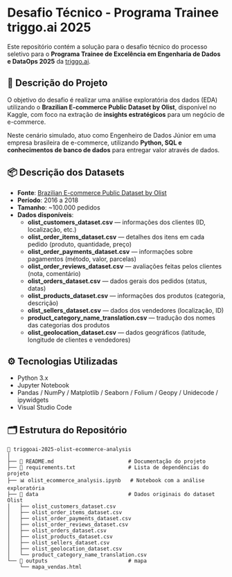 # Desafio Técnico - Programa Trainee triggo.ai 2025

Este repositório contém a solução para o desafio técnico do processo seletivo para o **Programa Trainee de Excelência em Engenharia de Dados e DataOps 2025** da [triggo.ai](https://triggo.ai).

## 🧠 Descrição do Projeto

O objetivo do desafio é realizar uma análise exploratória dos dados (EDA) utilizando o **Brazilian E-commerce Public Dataset by Olist**, disponível no Kaggle, com foco na extração de **insights estratégicos** para um negócio de e-commerce.

Neste cenário simulado, atuo como Engenheiro de Dados Júnior em uma empresa brasileira de e-commerce, utilizando **Python, SQL e conhecimentos de banco de dados** para entregar valor através de dados.

## 📦 Descrição dos Datasets

- **Fonte**: [Brazilian E-commerce Public Dataset by Olist](https://www.kaggle.com/datasets/olistbr/brazilian-ecommerce)  
- **Período**: 2016 a 2018  
- **Tamanho**: ~100.000 pedidos  
- **Dados disponíveis**:  
  - **olist_customers_dataset.csv** — informações dos clientes (ID, localização, etc.)  
  - **olist_order_items_dataset.csv** — detalhes dos itens em cada pedido (produto, quantidade, preço)  
  - **olist_order_payments_dataset.csv** — informações sobre pagamentos (método, valor, parcelas)  
  - **olist_order_reviews_dataset.csv** — avaliações feitas pelos clientes (nota, comentário)  
  - **olist_orders_dataset.csv** — dados gerais dos pedidos (status, datas)  
  - **olist_products_dataset.csv** — informações dos produtos (categoria, descrição)  
  - **olist_sellers_dataset.csv** — dados dos vendedores (localização, ID)  
  - **product_category_name_translation.csv** — tradução dos nomes das categorias dos produtos  
  - **olist_geolocation_dataset.csv** — dados geográficos (latitude, longitude de clientes e vendedores)  

## ⚙️ Tecnologias Utilizadas

- Python 3.x  
- Jupyter Notebook  
- Pandas / NumPy / Matplotlib / Seaborn / Folium / Geopy / Unidecode / ipywidgets  
- Visual Studio Code  

## 🗂 Estrutura do Repositório

```text
📁 triggoai-2025-olist-ecommerce-analysis
│
├── 📄 README.md                        # Documentação do projeto
├── 📄 requirements.txt                 # Lista de dependências do projeto
├── 📊 olist_ecommerce_analysis.ipynb   # Notebook com a análise exploratória
├── 📁 data                             # Dados originais do dataset Olist
│   ├── olist_customers_dataset.csv
│   ├── olist_order_items_dataset.csv
│   ├── olist_order_payments_dataset.csv
│   ├── olist_order_reviews_dataset.csv
│   ├── olist_orders_dataset.csv
│   ├── olist_products_dataset.csv
│   ├── olist_sellers_dataset.csv
│   ├── olist_geolocation_dataset.csv
│   └── product_category_name_translation.csv
└── 📁 outputs                          # mapa
    └── mapa_vendas.html
